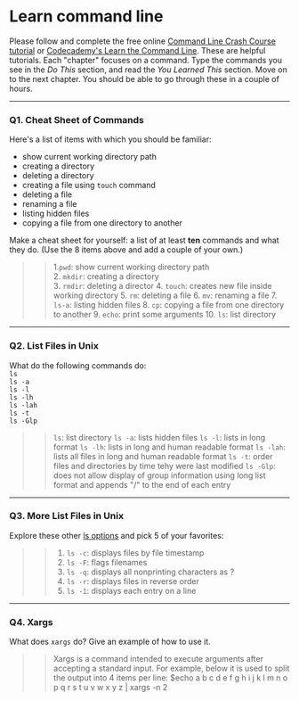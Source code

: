 # Learn command line

Please follow and complete the free online [Command Line Crash Course
tutorial](https://web.archive.org/web/20160708171659/http://cli.learncodethehardway.org/book/) or [Codecademy's Learn the Command Line](https://www.codecademy.com/learn/learn-the-command-line). These are helpful tutorials. Each "chapter" focuses on a command. Type the commands you see in the _Do This_ section, and read the _You Learned This_ section. Move on to the next chapter. You should be able to go through these in a couple of hours.

---

### Q1.  Cheat Sheet of Commands  

Here's a list of items with which you should be familiar:  
* show current working directory path
* creating a directory
* deleting a directory
* creating a file using `touch` command
* deleting a file
* renaming a file
* listing hidden files
* copying a file from one directory to another

Make a cheat sheet for yourself: a list of at least **ten** commands and what they do.  (Use the 8 items above and add a couple of your own.)  

> > 1.`pwd`: show current working directory path \
>> 2. `mkdir`: creating a directory \
>> 3. `rmdir`: deleting a director
>> 4. `touch`: creates new file inside working directory
>> 5. `rm`: deleting a file
>> 6. `mv`: renaming a file
>> 7. `ls-a`: listing hidden files
>> 8. `cp`: copying a file from one directory to another
>> 9. `echo`: print some arguments
>> 10. `ls`: list directory

---

### Q2.  List Files in Unix   

What do the following commands do:  
`ls`  
`ls -a`  
`ls -l`  
`ls -lh`  
`ls -lah`  
`ls -t`  
`ls -Glp`  

> > `ls`: list directory
>> `ls -a`: lists hidden files
>> `ls -l`: lists in long format 
>> `ls -lh`: lists in long and human readable format
>> `ls -lah`: lists all files in long and human readable format
>> `ls -t`: order files and directories by time tehy were last modified
>> `ls -Glp`: does not allow display of group information using long list format and appends "/" to the end of each entry

---

### Q3.  More List Files in Unix  

Explore these other [ls options](http://www.techonthenet.com/unix/basic/ls.php) and pick 5 of your favorites:

> > 1. `ls -c`: displays files by file timestamp
>> 2. `ls -F`: flags filenames
>> 3. `ls -q`: displays all nonprinting characters as ?
>> 4. `ls -r`: displays files in reverse order
>> 5. `ls -1`: displays each entry on a line

---

### Q4.  Xargs   

What does `xargs` do? Give an example of how to use it.

> > Xargs is a command intended to execute arguments after accepting a standard input. For example, below it is used to split the output into 4 items per line: $echo a b c d e f g h i j k l m n o p q r s t u v w x y z | xargs -n 2
 

